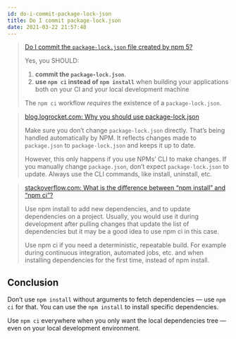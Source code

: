 ```yaml
---
id: do-i-commit-package-lock-json
title: Do I commit package-lock.json
date: 2021-03-22 21:57:48
---
```


> <a href='https://stackoverflow.com/questions/44206782/do-i-commit-the-package-lock-json-file-created-by-npm-5' class='external'>Do I commit the `package-lock.json` file created by npm 5?</a>
>
> Yes, you SHOULD:
>
> 1. **commit the `package-lock.json`**.
> 2. **use `npm ci` instead of `npm install`** when building your applications both on your CI and your local development machine
>
> The `npm ci` workflow *requires* the existence of a `package-lock.json`.

> <a href='https://blog.logrocket.com/why-you-should-use-package-lock-json/#:~:text=Make%20sure%20to%20always%20commit,the%20exact%20same%20dependency%20tree.' class='external'>blog.logrocket.com: Why you should use package-lock.json</a>
>
> Make sure you don’t change `package-lock.json` directly. That’s being handled automatically by NPM. It reflects changes made to `package.json` to `package-lock.json` and keeps it up to date.
>
> However, this only happens if you use NPMs’ CLI to make changes. If you manually change `package.json`, don’t expect `package-lock.json` to update. Always use the CLI commands, like install, uninstall, etc.

> <a href='https://stackoverflow.com/questions/52499617/what-is-the-difference-between-npm-install-and-npm-ci' class='external'>stackoverflow.com: What is the difference between “npm install” and “npm ci”?</a>
>
> Use npm install to add new dependencies, and to update dependencies on a project. Usually, you would use it during development after pulling changes that update the list of dependencies but it may be a good idea to use npm ci in this case.
>
> Use npm ci if you need a deterministic, repeatable build. For example during continuous integration, automated jobs, etc. and when installing dependencies for the first time, instead of npm install.

## Conclusion

Don’t use `npm install` without arguments to fetch dependencies — use `npm ci` for that. You can use the `npm install` to install specific dependencies.

Use `npm ci` everywhere when you only want the local dependencies tree — even on your local development environment.
